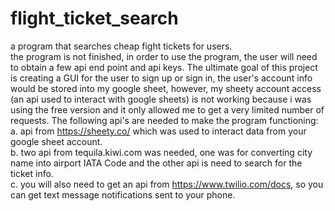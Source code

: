 # flight_ticket_search<br />
a program that searches cheap fight tickets for users.<br />
the program is not finished, in order to use the program, the user will need to obtain a few api end point and api keys.
The ultimate goal of this project is creating a GUI for the user to sign up or sign in, the user's account info would be stored into my google sheet, however, my sheety account access (an api used to interact with google sheets) is not working because i was using the free version and it only allowed me to get a very limited number of requests.
The following api's are needed to make the program functioning:<br />
  a. api from https://sheety.co/ which was used to interact data from your google sheet account.<br />
  b. two api from tequila.kiwi.com was needed, one was for converting city name into airport IATA Code and the other api is need to search for the ticket info.<br />
  c. you will also need to get an api from https://www.twilio.com/docs, so you can get text message notifications sent to your phone.
